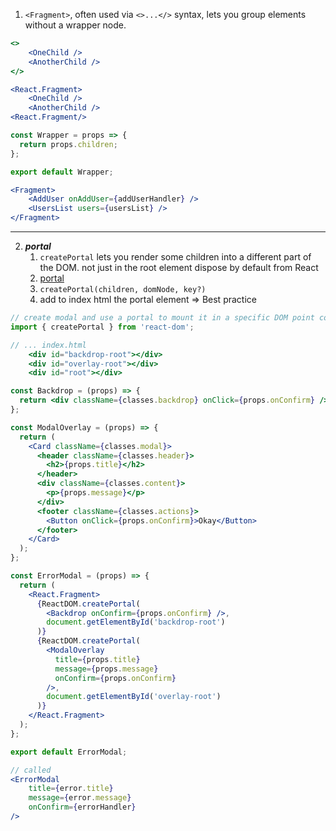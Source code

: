 1. `<Fragment>`, often used via `<>...</>` syntax, lets you group elements without a wrapper node.
```jsx
<>  
	<OneChild />  
	<AnotherChild />  
</>
```
```jsx
<React.Fragment>  
	<OneChild />  
	<AnotherChild />  
<React.Fragment/>
```
```jsx
const Wrapper = props => {
  return props.children;
};

export default Wrapper;
```
```jsx
<Fragment>
	<AddUser onAddUser={addUserHandler} />
	<UsersList users={usersList} />
</Fragment>
```
---
2. ***portal***
	1. `createPortal` lets you render some children into a different part of the DOM. not just in the root element dispose by default from React
	2. [portal](https://react.dev/reference/react-dom/createPortal)
	3. `createPortal(children, domNode, key?)`
	4. add to index html the portal element => Best practice
```jsx
// create modal and use a portal to mount it in a specific DOM point const 
import { createPortal } from 'react-dom';  

// ... index.html
	<div id="backdrop-root"></div>
	<div id="overlay-root"></div>
	<div id="root"></div>
```

```jsx
const Backdrop = (props) => {
  return <div className={classes.backdrop} onClick={props.onConfirm} />;
};

const ModalOverlay = (props) => {
  return (
    <Card className={classes.modal}>
      <header className={classes.header}>
        <h2>{props.title}</h2>
      </header>
      <div className={classes.content}>
        <p>{props.message}</p>
      </div>
      <footer className={classes.actions}>
        <Button onClick={props.onConfirm}>Okay</Button>
      </footer>
    </Card>
  );
};

const ErrorModal = (props) => {
  return (
    <React.Fragment>
      {ReactDOM.createPortal(
        <Backdrop onConfirm={props.onConfirm} />,
        document.getElementById('backdrop-root')
      )}
      {ReactDOM.createPortal(
        <ModalOverlay
          title={props.title}
          message={props.message}
          onConfirm={props.onConfirm}
        />,
        document.getElementById('overlay-root')
      )}
    </React.Fragment>
  );
};

export default ErrorModal;
```
```jsx
// called 
<ErrorModal
	title={error.title}
	message={error.message}
	onConfirm={errorHandler}
/>
```